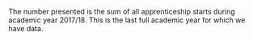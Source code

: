 The number presented is the sum of all apprenticeship starts during academic year
2017/18. This is the last full academic year for which we have data.